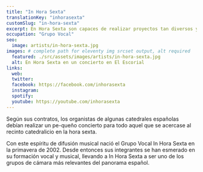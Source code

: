 ```yaml
---
title: "In Hora Sexta"
translationKey: "inhorasexta"
customSlug: "in-hora-sexta"
excerpt: En Hora Sexta son capaces de realizar proyectos tan diversos y exigentes como la música renacentista y barroca y la música contemporánea de los siglos XX y XXI.
occupation: "Grupo Vocal"
seo:
  image: artists/in-hora-sexta.jpg
images: # complete path for eleventy img srcset output, alt required
  featured: ./src/assets/images/artists/in-hora-sexta.jpg
  alt: En Hora Sexta en un concierto en El Escorial
links:
  web:
  twitter:
  facebook: https://facebook.com/inhorasexta
  instagram:
  spotify:
  youtube: https://youtube.com/inhorasexta
---
```


Según sus contratos, los organistas de algunas catedrales españolas debían realizar un pe-queño concierto para todo aquel que se acercase al recinto catedralicio en la hora sexta.

Con este espíritu de difusión musical nació el Grupo Vocal In Hora Sexta en la primavera de 2002. Desde entonces sus integrantes se han esmerado en su formación vocal y musical, llevando a In Hora Sexta a ser uno de los grupos de cámara más relevantes del panorama español.
